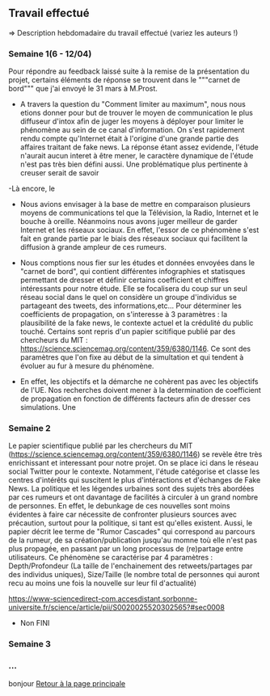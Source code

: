 ## Travail effectué 

=> Description hebdomadaire du travail effectué (variez les auteurs !)

### Semaine 1(6 - 12/04)
Pour répondre au feedback laissé suite à la remise de la présentation du projet, certains éléments de réponse se trouvent dans le """carnet de bord""" que j'ai envoyé le 31 mars à M.Prost. 
- A travers la question du "Comment limiter au maximum", nous nous etions donner pour but de trouver le moyen de communication le plus diffuseur d'intox afin de juger les moyens à déployer pour limiter le phénomène au sein de ce canal d'information. On s'est rapidement rendu compte qu'Internet était à l'origine  d'une grande partie des affaires traitant de fake news. La réponse étant assez evidende, l'étude n'aurait aucun interet à être mener, le caractère dynamique de l'étude n'est pas très bien défini aussi. Une problématique plus pertinente à creuser serait de savoir 

-Là encore, le 
- Nous avions envisager à la base de mettre en comparaison plusieurs moyens de communications tel que la Télévision, la Radio, Internet et le bouche à oreille. Néanmoins nous avons juger meilleur de garder Internet et les réseaux sociaux. En effet, l'essor de ce phénomène s'est fait en grande partie par le biais des réseaux sociaux qui facilitent la diffusion à grande ampleur de ces rumeurs.

- Nous comptions nous fier sur les études et données envoyées dans le "carnet de bord", qui contient différentes infographies et statisques permettant de dresser et définir certains coefficient et chiffres intéressants pour notre étude. Elle se focalisera du coup sur un seul réseau social dans le quel on considère un groupe d'individus se partageant des tweets, des informations,etc...  Pour déterminer les coefficients de propagation, on s'interesse à 3 paramètres : la plausibilité de la fake news, le contexte actuel et la crédulité du public touché. Certains sont repris d'un papier scitifique publié par des chercheurs du MIT : https://science.sciencemag.org/content/359/6380/1146. Ce sont des paramètres que  l'on fixe au début de la simultation et qui tendent à évoluer au fur à mesure du phénomène.

- En effet, les objectifs et la démarche ne cohèrent pas avec les objectifs de l'UE. Nos recherches doivent mener à la determination de coefficient de propagation en fonction de différents facteurs afin de dresser ces simulations. Une 

### Semaine 2
Le papier scientifique publié par les chercheurs du MIT (https://science.sciencemag.org/content/359/6380/1146) se revèle être très enrichissant et interessant pour notre projet. On se place ici dans le réseau social Twitter pour le contexte.
Notamment, l'étude catégorise et classe les centres d'intérêts qui suscitent le plus d'intéractions et d'échanges de Fake News. La politique et les légendes urbaines sont des sujets très abordées par ces rumeurs et ont davantage de facilités à circuler à un grand nombre de personnes. En effet, le debunkage de ces nouvelles sont moins évidentes à faire car nécessite de confronter plusieurs sources avec précaution, surtout pour la politique, si tant est qu'elles existent.
Aussi, le papier décrit lee terme de "Rumor Cascades" qui correspond au parcours de la rumeur, de sa création/publication jusqu'au momne toù elle n'est pas plus propagée, en passant par un long processus de (re)partage entre utilisateurs. 
Ce phénomène se caractérise par 4 paramètres : Depth/Profondeur (La taille de l'enchainement des retweets/partages par des individus uniques), Size/Taille (le nombre total de personnes qui auront recu au moins une fois la nouvelle sur leur fil d'actualité)

https://www-sciencedirect-com.accesdistant.sorbonne-universite.fr/science/article/pii/S0020025520302565?#sec0008
- Non FINI
### Semaine 3
### ...

bonjour
<a href="index.html"> Retour à la page principale </a>
